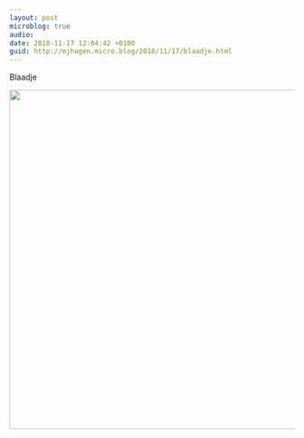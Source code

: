 ```yaml
---
layout: post
microblog: true
audio: 
date: 2018-11-17 12:04:42 +0100
guid: http://mjhagen.micro.blog/2018/11/17/blaadje.html
---
```

Blaadje

<img src="https://mjhagen.micro.blog/uploads/2018/12644b08b1.jpg" width="600" height="600" />
